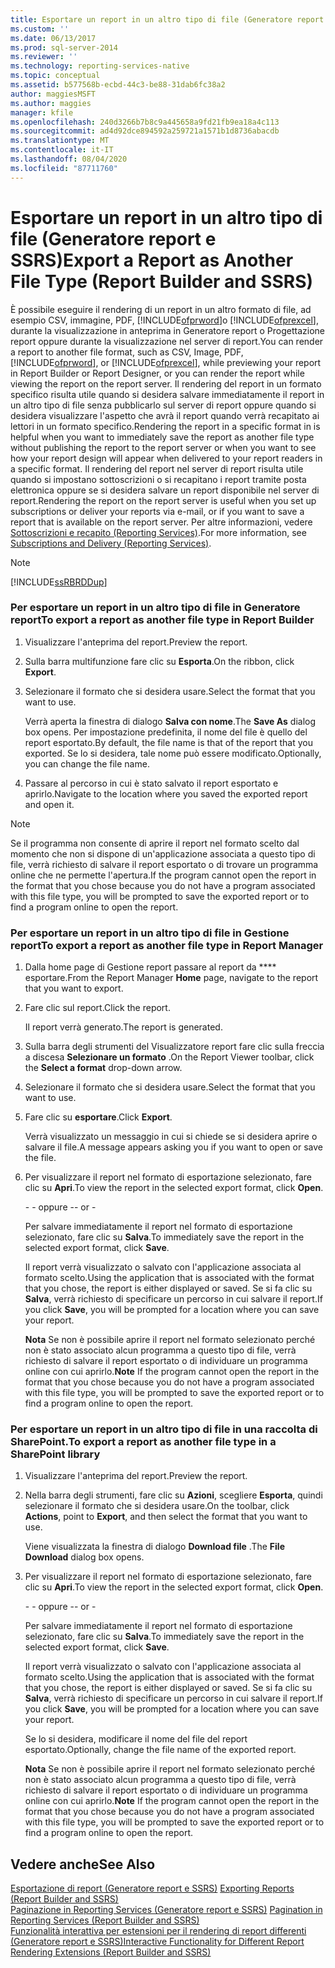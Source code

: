 ```yaml
---
title: Esportare un report in un altro tipo di file (Generatore report e SSRS) | Microsoft Docs
ms.custom: ''
ms.date: 06/13/2017
ms.prod: sql-server-2014
ms.reviewer: ''
ms.technology: reporting-services-native
ms.topic: conceptual
ms.assetid: b577568b-ecbd-44c3-be88-31dab6fc38a2
author: maggiesMSFT
ms.author: maggies
manager: kfile
ms.openlocfilehash: 240d3266b7b8c9a445658a9fd21fb9ea18a4c113
ms.sourcegitcommit: ad4d92dce894592a259721a1571b1d8736abacdb
ms.translationtype: MT
ms.contentlocale: it-IT
ms.lasthandoff: 08/04/2020
ms.locfileid: "87711760"
---
```

# <a name="export-a-report-as-another-file-type-report-builder-and-ssrs"></a><span data-ttu-id="710fa-102">Esportare un report in un altro tipo di file (Generatore report e SSRS)</span><span class="sxs-lookup"><span data-stu-id="710fa-102">Export a Report as Another File Type (Report Builder and SSRS)</span></span>
  <span data-ttu-id="710fa-103">È possibile eseguire il rendering di un report in un altro formato di file, ad esempio CSV, immagine, PDF, [!INCLUDE[ofprword](../includes/ofprword-md.md)]o [!INCLUDE[ofprexcel](../includes/ofprexcel-md.md)], durante la visualizzazione in anteprima in Generatore report o Progettazione report oppure durante la visualizzazione nel server di report.</span><span class="sxs-lookup"><span data-stu-id="710fa-103">You can render a report to another file format, such as CSV, Image, PDF, [!INCLUDE[ofprword](../includes/ofprword-md.md)], or [!INCLUDE[ofprexcel](../includes/ofprexcel-md.md)], while previewing your report in Report Builder or Report Designer, or you can render the report while viewing the report on the report server.</span></span> <span data-ttu-id="710fa-104">Il rendering del report in un formato specifico risulta utile quando si desidera salvare immediatamente il report in un altro tipo di file senza pubblicarlo sul server di report oppure quando si desidera visualizzare l'aspetto che avrà il report quando verrà recapitato ai lettori in un formato specifico.</span><span class="sxs-lookup"><span data-stu-id="710fa-104">Rendering the report in a specific format in is helpful when you want to immediately save the report as another file type without publishing the report to the report server or when you want to see how your report design will appear when delivered to your report readers in a specific format.</span></span> <span data-ttu-id="710fa-105">Il rendering del report nel server di report risulta utile quando si impostano sottoscrizioni o si recapitano i report tramite posta elettronica oppure se si desidera salvare un report disponibile nel server di report.</span><span class="sxs-lookup"><span data-stu-id="710fa-105">Rendering the report on the report server is useful when you set up subscriptions or deliver your reports via e-mail, or if you want to save a report that is available on the report server.</span></span> <span data-ttu-id="710fa-106">Per altre informazioni, vedere [Sottoscrizioni e recapito &#40;Reporting Services&#41;](subscriptions/subscriptions-and-delivery-reporting-services.md).</span><span class="sxs-lookup"><span data-stu-id="710fa-106">For more information, see [Subscriptions and Delivery &#40;Reporting Services&#41;](subscriptions/subscriptions-and-delivery-reporting-services.md).</span></span>  
  
> [!NOTE]  
>  [!INCLUDE[ssRBRDDup](../includes/ssrbrddup-md.md)]  
  
### <a name="to-export-a-report-as-another-file-type-in-report-builder"></a><span data-ttu-id="710fa-107">Per esportare un report in un altro tipo di file in Generatore report</span><span class="sxs-lookup"><span data-stu-id="710fa-107">To export a report as another file type in Report Builder</span></span>  
  
1.  <span data-ttu-id="710fa-108">Visualizzare l'anteprima del report.</span><span class="sxs-lookup"><span data-stu-id="710fa-108">Preview the report.</span></span>  
  
2.  <span data-ttu-id="710fa-109">Sulla barra multifunzione fare clic su **Esporta**.</span><span class="sxs-lookup"><span data-stu-id="710fa-109">On the ribbon, click **Export**.</span></span>  
  
3.  <span data-ttu-id="710fa-110">Selezionare il formato che si desidera usare.</span><span class="sxs-lookup"><span data-stu-id="710fa-110">Select the format that you want to use.</span></span>  
  
     <span data-ttu-id="710fa-111">Verrà aperta la finestra di dialogo **Salva con nome**.</span><span class="sxs-lookup"><span data-stu-id="710fa-111">The **Save As** dialog box opens.</span></span> <span data-ttu-id="710fa-112">Per impostazione predefinita, il nome del file è quello del report esportato.</span><span class="sxs-lookup"><span data-stu-id="710fa-112">By default, the file name is that of the report that you exported.</span></span> <span data-ttu-id="710fa-113">Se lo si desidera, tale nome può essere modificato.</span><span class="sxs-lookup"><span data-stu-id="710fa-113">Optionally, you can change the file name.</span></span>  
  
4.  <span data-ttu-id="710fa-114">Passare al percorso in cui è stato salvato il report esportato e aprirlo.</span><span class="sxs-lookup"><span data-stu-id="710fa-114">Navigate to the location where you saved the exported report and open it.</span></span>  
  
> [!NOTE]  
>  <span data-ttu-id="710fa-115">Se il programma non consente di aprire il report nel formato scelto dal momento che non si dispone di un'applicazione associata a questo tipo di file, verrà richiesto di salvare il report esportato o di trovare un programma online che ne permette l'apertura.</span><span class="sxs-lookup"><span data-stu-id="710fa-115">If the program cannot open the report in the format that you chose because you do not have a program associated with this file type, you will be prompted to save the exported report or to find a program online to open the report.</span></span>  
  
### <a name="to-export-a-report-as-another-file-type-in-report-manager"></a><span data-ttu-id="710fa-116">Per esportare un report in un altro tipo di file in Gestione report</span><span class="sxs-lookup"><span data-stu-id="710fa-116">To export a report as another file type in Report Manager</span></span>  
  
1.  <span data-ttu-id="710fa-117">Dalla home page di Gestione report passare al report da \*\*\*\* esportare.</span><span class="sxs-lookup"><span data-stu-id="710fa-117">From the Report Manager **Home** page, navigate to the report that you want to export.</span></span>  
  
2.  <span data-ttu-id="710fa-118">Fare clic sul report.</span><span class="sxs-lookup"><span data-stu-id="710fa-118">Click the report.</span></span>  
  
     <span data-ttu-id="710fa-119">Il report verrà generato.</span><span class="sxs-lookup"><span data-stu-id="710fa-119">The report is generated.</span></span>  
  
3.  <span data-ttu-id="710fa-120">Sulla barra degli strumenti del Visualizzatore report fare clic sulla freccia a discesa **Selezionare un formato** .</span><span class="sxs-lookup"><span data-stu-id="710fa-120">On the Report Viewer toolbar, click the **Select a format** drop-down arrow.</span></span>  
  
4.  <span data-ttu-id="710fa-121">Selezionare il formato che si desidera usare.</span><span class="sxs-lookup"><span data-stu-id="710fa-121">Select the format that you want to use.</span></span>  
  
5.  <span data-ttu-id="710fa-122">Fare clic su **esportare**.</span><span class="sxs-lookup"><span data-stu-id="710fa-122">Click **Export**.</span></span>  
  
     <span data-ttu-id="710fa-123">Verrà visualizzato un messaggio in cui si chiede se si desidera aprire o salvare il file.</span><span class="sxs-lookup"><span data-stu-id="710fa-123">A message appears asking you if you want to open or save the file.</span></span>  
  
6.  <span data-ttu-id="710fa-124">Per visualizzare il report nel formato di esportazione selezionato, fare clic su **Apri**.</span><span class="sxs-lookup"><span data-stu-id="710fa-124">To view the report in the selected export format, click **Open**.</span></span>  
  
     <span data-ttu-id="710fa-125">\- - oppure -</span><span class="sxs-lookup"><span data-stu-id="710fa-125">\- or -</span></span>  
  
     <span data-ttu-id="710fa-126">Per salvare immediatamente il report nel formato di esportazione selezionato, fare clic su **Salva**.</span><span class="sxs-lookup"><span data-stu-id="710fa-126">To immediately save the report in the selected export format, click **Save**.</span></span>  
  
     <span data-ttu-id="710fa-127">Il report verrà visualizzato o salvato con l'applicazione associata al formato scelto.</span><span class="sxs-lookup"><span data-stu-id="710fa-127">Using the application that is associated with the format that you chose, the report is either displayed or saved.</span></span> <span data-ttu-id="710fa-128">Se si fa clic su **Salva**, verrà richiesto di specificare un percorso in cui salvare il report.</span><span class="sxs-lookup"><span data-stu-id="710fa-128">If you click **Save**, you will be prompted for a location where you can save your report.</span></span>  
  
     <span data-ttu-id="710fa-129">**Nota** Se non è possibile aprire il report nel formato selezionato perché non è stato associato alcun programma a questo tipo di file, verrà richiesto di salvare il report esportato o di individuare un programma online con cui aprirlo.</span><span class="sxs-lookup"><span data-stu-id="710fa-129">**Note** If the program cannot open the report in the format that you chose because you do not have a program associated with this file type, you will be prompted to save the exported report or to find a program online to open the report.</span></span>  
  
### <a name="to-export-a-report-as-another-file-type-in-a-sharepoint-library"></a><span data-ttu-id="710fa-130">Per esportare un report in un altro tipo di file in una raccolta di SharePoint.</span><span class="sxs-lookup"><span data-stu-id="710fa-130">To export a report as another file type in a SharePoint library</span></span>  
  
1.  <span data-ttu-id="710fa-131">Visualizzare l'anteprima del report.</span><span class="sxs-lookup"><span data-stu-id="710fa-131">Preview the report.</span></span>  
  
2.  <span data-ttu-id="710fa-132">Nella barra degli strumenti, fare clic su **Azioni**, scegliere **Esporta**, quindi selezionare il formato che si desidera usare.</span><span class="sxs-lookup"><span data-stu-id="710fa-132">On the toolbar, click **Actions**, point to **Export**, and then select the format that you want to use.</span></span>  
  
     <span data-ttu-id="710fa-133">Viene visualizzata la finestra di dialogo **Download file** .</span><span class="sxs-lookup"><span data-stu-id="710fa-133">The **File Download** dialog box opens.</span></span>  
  
3.  <span data-ttu-id="710fa-134">Per visualizzare il report nel formato di esportazione selezionato, fare clic su **Apri**.</span><span class="sxs-lookup"><span data-stu-id="710fa-134">To view the report in the selected export format, click **Open**.</span></span>  
  
     <span data-ttu-id="710fa-135">\- - oppure -</span><span class="sxs-lookup"><span data-stu-id="710fa-135">\- or -</span></span>  
  
     <span data-ttu-id="710fa-136">Per salvare immediatamente il report nel formato di esportazione selezionato, fare clic su **Salva**.</span><span class="sxs-lookup"><span data-stu-id="710fa-136">To immediately save the report in the selected export format, click **Save**.</span></span>  
  
     <span data-ttu-id="710fa-137">Il report verrà visualizzato o salvato con l'applicazione associata al formato scelto.</span><span class="sxs-lookup"><span data-stu-id="710fa-137">Using the application that is associated with the format that you chose, the report is either displayed or saved.</span></span> <span data-ttu-id="710fa-138">Se si fa clic su **Salva**, verrà richiesto di specificare un percorso in cui salvare il report.</span><span class="sxs-lookup"><span data-stu-id="710fa-138">If you click **Save**, you will be prompted for a location where you can save your report.</span></span>  
  
     <span data-ttu-id="710fa-139">Se lo si desidera, modificare il nome del file del report esportato.</span><span class="sxs-lookup"><span data-stu-id="710fa-139">Optionally, change the file name of the exported report.</span></span>  
  
     <span data-ttu-id="710fa-140">**Nota** Se non è possibile aprire il report nel formato selezionato perché non è stato associato alcun programma a questo tipo di file, verrà richiesto di salvare il report esportato o di individuare un programma online con cui aprirlo.</span><span class="sxs-lookup"><span data-stu-id="710fa-140">**Note** If the program cannot open the report in the format that you chose because you do not have a program associated with this file type, you will be prompted to save the exported report or to find a program online to open the report.</span></span>  
  
## <a name="see-also"></a><span data-ttu-id="710fa-141">Vedere anche</span><span class="sxs-lookup"><span data-stu-id="710fa-141">See Also</span></span>  
 <span data-ttu-id="710fa-142">[Esportazione di report &#40;Generatore report e SSRS&#41;](report-builder/export-reports-report-builder-and-ssrs.md) </span><span class="sxs-lookup"><span data-stu-id="710fa-142">[Exporting Reports &#40;Report Builder and SSRS&#41;](report-builder/export-reports-report-builder-and-ssrs.md) </span></span>  
 <span data-ttu-id="710fa-143">[Paginazione in Reporting Services &#40;Generatore report e SSRS&#41;](report-design/pagination-in-reporting-services-report-builder-and-ssrs.md) </span><span class="sxs-lookup"><span data-stu-id="710fa-143">[Pagination in Reporting Services &#40;Report Builder  and SSRS&#41;](report-design/pagination-in-reporting-services-report-builder-and-ssrs.md) </span></span>  
 [<span data-ttu-id="710fa-144">Funzionalità interattiva per estensioni per il rendering di report differenti &#40;Generatore report e SSRS&#41;</span><span class="sxs-lookup"><span data-stu-id="710fa-144">Interactive Functionality for Different Report Rendering Extensions &#40;Report Builder and SSRS&#41;</span></span>](report-builder/interactive-functionality-different-report-rendering-extensions.md)  
  
  
